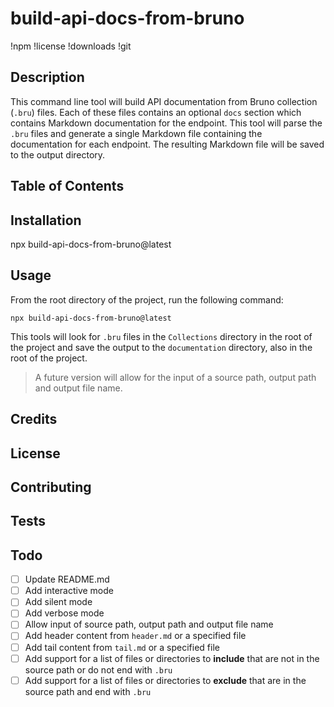 # build-api-docs-from-bruno

!npm
!license
!downloads
!git

## Description
This command line tool will build API documentation from Bruno collection (`.bru`) files.  Each of these files contains an optional `docs` section which contains Markdown documentation for the endpoint.  This tool will parse the `.bru` files and generate a single Markdown file containing the documentation for each endpoint.  The resulting Markdown file will be saved to the output directory.

## Table of Contents

## Installation

npx build-api-docs-from-bruno@latest

## Usage
From the root directory of the project, run the following command:

```npx build-api-docs-from-bruno@latest```

This tools will look for `.bru` files in the `Collections` directory in the root of the project and save the output to the `documentation` directory, also in the root of the project.    


> A future version will allow for the input of a source path, output path and output file name.

## Credits

## License

## Contributing

## Tests

## Todo
- [ ] Update README.md
- [ ] Add interactive mode
- [ ] Add silent mode
- [ ] Add verbose mode
- [ ] Allow input of source path, output path and output file name
- [ ] Add header content from `header.md` or a specified file
- [ ] Add tail content from `tail.md` or a specified file
- [ ] Add support for a list of files or directories to **include** that are not in the source path or do not end with `.bru`
- [ ] Add support for a list of files or directories to **exclude** that are in the source path and end with `.bru`
